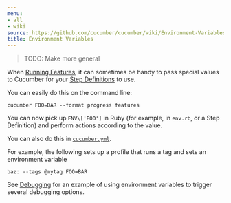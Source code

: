```yaml
---
menu:
- all
- wiki
source: https://github.com/cucumber/cucumber/wiki/Environment-Variables/
title: Environment Variables
---
```


> TODO: Make more general

When [Running Features](/cucumber/running-features/), it can sometimes be handy to pass special
values to Cucumber for your [Step Definitions](/cucumber/step-definitions/) to use.

You can easily do this on the command line:

```
cucumber FOO=BAR --format progress features
```

You can now pick up `ENV\['FOO']` in Ruby (for example, in `env.rb`, or a Step Definition) and perform actions according to the value.

You can also do this in [`cucumber.yml`](/cucumber/cucumber.yml/). 

For example, the following sets up a profile that runs a tag and sets an environment variable

```
baz: --tags @mytag FOO=BAR
```

See [Debugging](/implementations/ruby/debugging/) for an example of using environment variables to trigger several debugging options.

